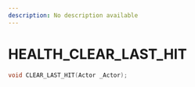 ```yaml
---
description: No description available 
---
```


# HEALTH\_CLEAR_LAST_HIT

```cpp
void CLEAR_LAST_HIT(Actor _Actor);
```